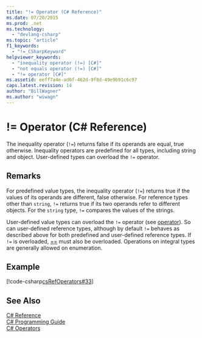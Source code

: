 ```yaml
---
title: "!= Operator (C# Reference)"
ms.date: 07/20/2015
ms.prod: .net
ms.technology: 
  - "devlang-csharp"
ms.topic: "article"
f1_keywords: 
  - "!=_CSharpKeyword"
helpviewer_keywords: 
  - "inequality operator (!=) [C#]"
  - "not equals operator (!=) [C#]"
  - "!= operator [C#]"
ms.assetid: eeff7a4e-ad6f-462d-9f8d-49e9b91c6c97
caps.latest.revision: 14
author: "BillWagner"
ms.author: "wiwagn"
---
```

# != Operator (C# Reference)
The inequality operator (`!=`) returns false if its operands are equal, true otherwise. Inequality operators are predefined for all types, including string and object. User-defined types can overload the `!=` operator.  
  
## Remarks  
 For predefined value types, the inequality operator (`!=`) returns true if the values of its operands are different, false otherwise. For reference types other than `string`, `!=` returns true if its two operands refer to different objects. For the `string` type, `!=` compares the values of the strings.  
  
 User-defined value types can overload the `!=` operator (see [operator](../../../csharp/language-reference/keywords/operator.md)). So can user-defined reference types, although by default `!=` behaves as described above for both predefined and user-defined reference types. If `!=` is overloaded, [==](../../../csharp/language-reference/operators/equality-comparison-operator.md) must also be overloaded. Operations on integral types are generally allowed on enumeration.  
  
## Example  
 [!code-csharp[csRefOperators#33](../../../csharp/language-reference/operators/codesnippet/CSharp/not-equal-operator_1.cs)]  
  
## See Also  
 [C# Reference](../../../csharp/language-reference/index.md)  
 [C# Programming Guide](../../../csharp/programming-guide/index.md)  
 [C# Operators](../../../csharp/language-reference/operators/index.md)

